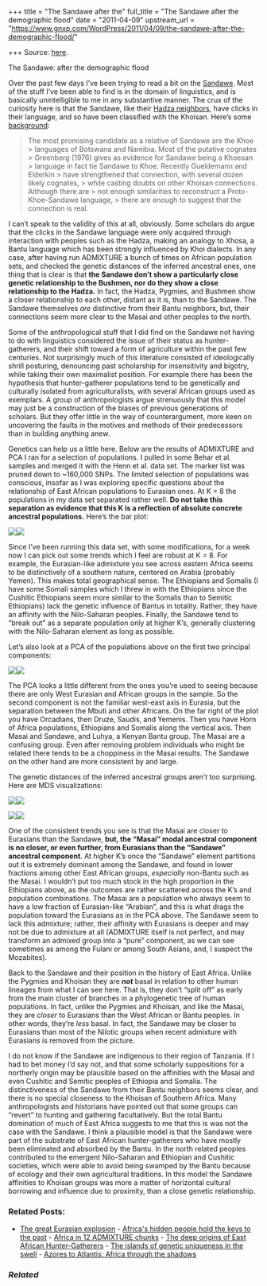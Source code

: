 +++
title = "The Sandawe after the"
full_title = "The Sandawe after the demographic flood"
date = "2011-04-09"
upstream_url = "https://www.gnxp.com/WordPress/2011/04/09/the-sandawe-after-the-demographic-flood/"

+++
Source: [here](https://www.gnxp.com/WordPress/2011/04/09/the-sandawe-after-the-demographic-flood/).

The Sandawe: after the demographic flood

Over the past few days I’ve been trying to read a bit on the [Sandawe](https://en.wikipedia.org/wiki/Sandawe_people). Most of the stuff I’ve been able to find is in the domain of linguistics, and is basically unintelligible to me in any substantive manner. The crux of the curiosity here is that the Sandawe, like their [Hadza neighbors](https://en.wikipedia.org/wiki/Hadza_people), have clicks in their language, and so have been classified with the Khoisan. Here’s some [background](https://en.wikipedia.org/wiki/Sandawe_language#Classification):

> The most promising candidate as a relative of Sandawe are the Khoe > languages of Botswana and Namibia. Most of the putative cognates > Greenberg (1976) gives as evidence for Sandawe being a Khoesan > language in fact tie Sandawe to Khoe. Recently Gueldemann and Elderkin > have strengthened that connection, with several dozen likely cognates, > while casting doubts on other Khoisan connections. Although there are > not enough similarities to reconstruct a Proto-Khoe-Sandawe language, > there are enough to suggest that the connection is real.

I can’t speak to the validity of this at all, obviously. Some scholars do argue that the clicks in the Sandawe language were only acquired through interaction with peoples such as the Hadza, making an analogy to Xhosa, a Bantu language which has been strongly influenced by Khoi dialects. In any case, after having run ADMIXTURE a bunch of times on African population sets, and checked the genetic distances of the inferred ancestral ones, one thing that is clear is that **the Sandawe don’t show a particularly close genetic relationship to the Bushmen, nor do they show a close relationship to the Hadza.** In fact, the Hadza, Pygmies, and Bushmen show a closer relationship to each other, distant as it is, than to the Sandawe. The Sandawe themselves *are* distinctive from their Bantu neighbors, but, their connections seem more clear to the Masai and other peoples to the north.

Some of the anthropological stuff that I did find on the Sandawe not having to do with linguistics considered the issue of their status as hunter-gatherers, and their shift toward a form of agriculture within the past few centuries. Not surprisingly much of this literature consisted of ideologically shrill posturing, denouncing past scholarship for insensitivity and bigotry, while taking their own maximalist position. For example there has been the hypothesis that hunter-gatherer populations tend to be genetically and culturally isolated from agriculturalists, with several African groups used as exemplars. A group of anthropologists argue strenuously that this model may just be a construction of the biases of previous generations of scholars. But they offer little in the way of counterargument, more keen on uncovering the faults in the motives and methods of their predecessors than in building anything anew.

Genetics can help us a little here. Below are the results of ADMIXTURE and PCA I ran for a selection of populations. I pulled in some Behar et al. samples and merged it with the Henn et al. data set. The marker list was pruned down to \~160,000 SNPs. The limited selection of populations was conscious, insofar as I was exploring specific questions about the relationship of East African populations to Eurasian ones. At K = 8 the populations in my data set separated rather well. **Do not take this separation as evidence that this K is a reflection of absolute concrete ancestral populations.** Here’s the bar plot:

[![](https://i0.wp.com/blogs.discovermagazine.com/gnxp/files/2011/04/sandawe8.png?resize=600%2C613)![](https://i0.wp.com/blogs.discovermagazine.com/gnxp/files/2011/04/sandawe8.png?resize=600%2C613)](https://i0.wp.com/blogs.discovermagazine.com/gnxp/files/2011/04/sandawe8.png)

Since I’ve been running this data set, with some modifications, for a week now I can pick out some trends which I feel are robust at K = 8. For example, the Eurasian-like admixture you see across eastern Africa seems to be distinctively of a southern nature, centered on Arabia (probably Yemen). This makes total geographical sense. The Ethiopians and Somalis (I have some Somali samples which I threw in with the Ethiopians since the Cushitic Ethiopians seem more similar to the Somalis than to Semitic Ethiopians) lack the genetic influence of Bantus in totality. Rather, they have an affinity with the Nilo-Saharan peoples. Finally, the Sandawe tend to “break out” as a separate population only at higher K’s, generally clustering with the Nilo-Saharan element as long as possible.

Let’s also look at a PCA of the populations above on the first two principal components:

[![](https://i0.wp.com/blogs.discovermagazine.com/gnxp/files/2011/04/SandaweFinal_htm_6c5acab21.jpg?resize=600%2C575)![](https://i0.wp.com/blogs.discovermagazine.com/gnxp/files/2011/04/SandaweFinal_htm_6c5acab21.jpg?resize=600%2C575)](https://i0.wp.com/blogs.discovermagazine.com/gnxp/files/2011/04/SandaweFinal_htm_6c5acab21.jpg)

The PCA looks a little different from the ones you’re used to seeing because there are only West Eurasian and African groups in the sample. So the second component is not the familiar west-east axis in Eurasia, but the separation between the Mbuti and other Africans. On the far right of the plot you have Orcadians, then Druze, Saudis, and Yemenis. Then you have Horn of Africa populations, Ethiopians and Somalis along the vertical axis. Then Masai and Sandawe, and Luhya, a Kenyan Bantu group. The Masai are a confusing group. Even after removing problem individuals who might be related there tends to be a choppiness in the Masai results. The Sandawe on the other hand are more consistent by and large.

The genetic distances of the inferred ancestral groups aren’t too surprising. Here are MDS visualizations:

[![](https://i0.wp.com/blogs.discovermagazine.com/gnxp/files/2011/04/Fst12.png?resize=599%2C543)![](https://i0.wp.com/blogs.discovermagazine.com/gnxp/files/2011/04/Fst12.png?resize=599%2C543)](https://i0.wp.com/blogs.discovermagazine.com/gnxp/files/2011/04/Fst12.png)

[![](https://i0.wp.com/blogs.discovermagazine.com/gnxp/files/2011/04/Fst21.png?resize=598%2C557)![](https://i0.wp.com/blogs.discovermagazine.com/gnxp/files/2011/04/Fst21.png?resize=598%2C557)](https://i0.wp.com/blogs.discovermagazine.com/gnxp/files/2011/04/Fst21.png)

One of the consistent trends you see is that the Masai are closer to Eurasians than the Sandawe, **but, the “Masai” modal ancestral component is no closer, or even further, from Eurasians than the “Sandawe” ancestral component**. At higher K’s once the “Sandawe” element partitions out it is extremely dominant among the Sandawe, and found in lower fractions among other East African groups, *especially* non-Bantu such as the Masai. I wouldn’t put too much stock in the high proportion in the Ethiopians above, as the outcomes are rather scattered across the K’s and population combinations. The Masai are a population who always seem to have a low fraction of Eurasian-like “Arabian”, and this is what drags the population toward the Eurasians as in the PCA above. The Sandawe seem to lack this admixture; rather, their affinity with Eurasians is deeper and may not be due to admixture at all (ADMIXTURE itself is not perfect, and may transform an admixed group into a “pure” component, as we can see sometimes as among the Fulani or among South Asians, and, I suspect the Mozabites).

Back to the Sandawe and their position in the history of East Africa. Unlike the Pygmies and Khoisan they are ***not*** basal in relation to other human lineages from what I can see here. That is, they don’t “split off” as early from the main cluster of branches in a phylogenetic tree of human populations. In fact, unlike the Pygmies and Khoisan, and like the Masai, they are *closer* to Eurasians than the West African or Bantu peoples. In other words, they’re *less* basal. In fact, the Sandawe may be closer to Eurasians than most of the Nilotic groups when recent admixture with Eurasians is removed from the picture.

I do not know if the Sandawe are indigenous to their region of Tanzania. If I had to bet money I’d say not, and that some scholarly suppositions for a northerly origin may be plausible based on the affinities with the Masai and even Cushitic and Semitic peoples of Ethiopia and Somalia. The distinctiveness of the Sandawe from their Bantu neighbors seems clear, and there is no special closeness to the Khoisan of Southern Africa.
Many anthropologists and historians have pointed out that some groups can “revert” to hunting and gathering facultatively. But the total Bantu domination of much of East Africa suggests to me that this is was not the case with the Sandawe. I think a plausible model is that the Sandawe were part of the substrate of East African hunter-gatherers who have mostly been eliminated and absorbed by the Bantu. In the north related peoples contributed to the emergent Nilo-Saharan and Ethiopian and Cushitic societies, which were able to avoid being swamped by the Bantu because of ecology and their own agricultural traditions. In this model the Sandawe affinities to Khoisan groups was more a matter of horizontal cultural borrowing and influence due to proximity, than a close genetic relationship.

### Related Posts:

- [The great Eurasian
  explosion](https://www.gnxp.com/WordPress/2012/09/17/the-great-eurasian-explosion/) - [Africa's hidden people hold the keys to the
  past](https://www.gnxp.com/WordPress/2012/12/02/africas-hidden-people-hold-the-keys-to-the-past/) - [Africa in 12 ADMIXTURE
  chunks](https://www.gnxp.com/WordPress/2011/04/06/africa-in-12-admixture-chunks/) - [The deep origins of East African
  Hunter-Gatherers](https://www.gnxp.com/WordPress/2019/02/19/the-deep-origins-of-east-african-hunter-gatherers/) - [The islands of genetic uniqueness in the
  swell](https://www.gnxp.com/WordPress/2011/04/08/the-islands-of-genetic-uniqueness-in-the-swell/) - [Azores to Atlantis: Africa through the
  shadows](https://www.gnxp.com/WordPress/2012/07/27/azores-to-atlantis-africa-through-the-shadows/)

### *Related*

[](https://www.addtoany.com/add_to/facebook?linkurl=https%3A%2F%2Fwww.gnxp.com%2FWordPress%2F2011%2F04%2F09%2Fthe-sandawe-after-the-demographic-flood%2F&linkname=The%20Sandawe%3A%20after%20the%20demographic%20flood "Facebook")[](https://www.addtoany.com/add_to/twitter?linkurl=https%3A%2F%2Fwww.gnxp.com%2FWordPress%2F2011%2F04%2F09%2Fthe-sandawe-after-the-demographic-flood%2F&linkname=The%20Sandawe%3A%20after%20the%20demographic%20flood "Twitter")[](https://www.addtoany.com/add_to/email?linkurl=https%3A%2F%2Fwww.gnxp.com%2FWordPress%2F2011%2F04%2F09%2Fthe-sandawe-after-the-demographic-flood%2F&linkname=The%20Sandawe%3A%20after%20the%20demographic%20flood "Email")[](https://www.addtoany.com/share)

